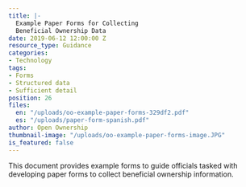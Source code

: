```yaml
---
title: |-
  Example Paper Forms for Collecting
  Beneficial Ownership Data
date: 2019-06-12 12:00:00 Z
resource_type: Guidance
categories:
- Technology
tags:
- Forms
- Structured data
- Sufficient detail
position: 26
files:
  en: "/uploads/oo-example-paper-forms-329df2.pdf"
  es: "/uploads/paper-form-spanish.pdf"
author: Open Ownership
thumbnail-image: "/uploads/oo-example-paper-forms-image.JPG"
is_featured: false
---
```


This document provides example forms to guide officials tasked with developing paper forms to collect beneficial ownership information.
